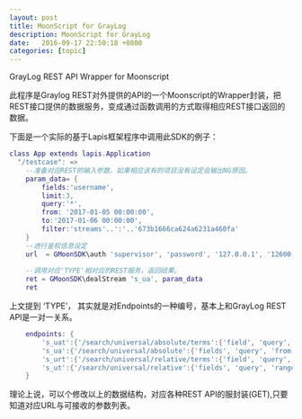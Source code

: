 ```yaml
---
layout: post
title: MoonScript for GrayLog
description: MoonScript for GrayLog
date:   2016-09-17 22:50:18 +0800 
categories: [topic]
---
```

GrayLog REST API Wrapper for Moonscript

此程序是Graylog REST对外提供的API的一个Moonscript的Wrapper封装，把REST接口提供的数据服务，变成通过函数调用的方式取得相应REST接口返回的数据。

下面是一个实际的基于Lapis框架程序中调用此SDK的例子：

```lua
class App extends lapis.Application
  "/testcase": =>
    --准备对应REST的输入参数，如果相应该有的项目没有设定会输出NG原因。
    param_data= {
        fields:'username',
        limit:3,
        query:'*',
        from: '2017-01-05 00:00:00',
        to:'2017-01-06 00:00:00',
        filter:'streams'..':'..'673b1666ca624a6231a460fa'
    }
    --进行鉴权信息设定
    url  = GMoonSDK\auth 'supervisor', 'password', '127.0.0.1', '12600'
    
    --调用对应'TYPE'相对应的REST服务，返回结果。
    ret = GMoonSDK\dealStream 's_ua', param_data
    ret
```    
上文提到 ‘TYPE’， 其实就是对Endpoints的一种编号，基本上和GrayLog REST API是一对一关系。

```lua
    endpoints: {
        's_uat':{'/search/universal/absolute/terms':{'field', 'query', 'from', 'to', 'limit'} }
        's_ua':{'/search/universal/absolute':{'fields', 'query', 'from', 'to', 'limit'} }
        's_urt':{'/search/universal/relative/terms':{'field', 'query', 'range'} }
        's_ut':{'/search/universal/relative':{'fields', 'query', 'range'} }
    }
```
理论上说，可以个修改以上的数据结构，对应各种REST API的服封装(GET),只要知道对应URL与可接收的参数列表。